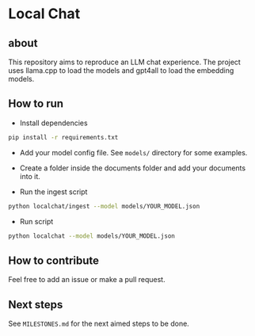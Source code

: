 # Local Chat

## about
This repository aims to reproduce an LLM chat experience.
The project uses llama.cpp to load the models and gpt4all to load the embedding models.


## How to run
- Install dependencies
```sh
pip install -r requirements.txt
```

- Add your model config file. See `models/` directory for some examples.

- Create a folder inside the documents folder and add your documents into it.

- Run the ingest script
```sh
python localchat/ingest --model models/YOUR_MODEL.json
```

- Run script
```sh
python localchat --model models/YOUR_MODEL.json
```

## How to contribute
Feel free to add an issue or make a pull request.


## Next steps
See `MILESTONES.md` for the next aimed steps to be done.
